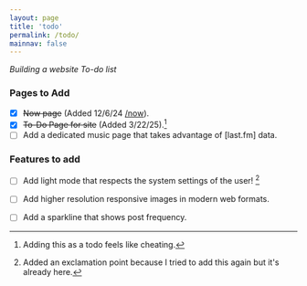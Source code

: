 ```yaml
---
layout: page
title: 'todo'
permalink: /todo/
mainnav: false
---
```


_Building a website To-do list_

### Pages to Add
- [X]  ~~Now page~~ (Added 12/6/24 [/now]).
- [X]  ~~To-Do Page for site~~ (Added 3/22/25).[^1]
- [ ]  Add a dedicated music page that takes advantage of [last.fm] data.

### Features to add
- [ ]  Add light mode that respects the system settings of the user! [^2]
- [ ]  Add higher resolution responsive images in modern web formats.
- [ ]  Add a sparkline that shows post frequency.




[/now]: /now
[last.frm]: https://last.fm

[^1]: Adding this as a todo feels like cheating.
[^2]: Added an exclamation point because I tried to add this again but it's already here.